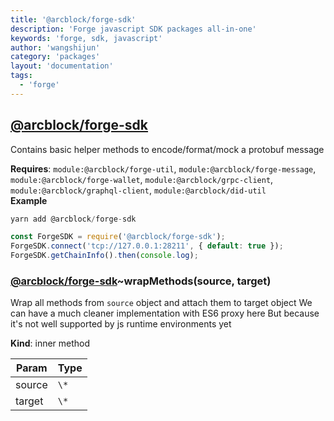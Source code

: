 ```yaml
---
title: '@arcblock/forge-sdk'
description: 'Forge javascript SDK packages all-in-one'
keywords: 'forge, sdk, javascript'
author: 'wangshijun'
category: 'packages'
layout: 'documentation'
tags:
  - 'forge'
---
```



## [**@arcblock/forge-sdk**](https://github.com/arcblock/forge-sdk)

Contains basic helper methods to encode/format/mock a protobuf message

**Requires**: `module:@arcblock/forge-util`, `module:@arcblock/forge-message`, `module:@arcblock/forge-wallet`, `module:@arcblock/grpc-client`, `module:@arcblock/graphql-client`, `module:@arcblock/did-util`  
**Example**  

```js
yarn add @arcblock/forge-sdk

const ForgeSDK = require('@arcblock/forge-sdk');
ForgeSDK.connect('tcp://127.0.0.1:28211', { default: true });
ForgeSDK.getChainInfo().then(console.log);
```

### [**@arcblock/forge-sdk**](https://github.com/arcblock/forge-sdk)~wrapMethods(source, target)

Wrap all methods from `source` object and attach them to target object
We can have a much cleaner implementation with ES6 proxy here
But because it's not well supported by js runtime environments yet

**Kind**: inner method   

| Param  | Type |
| ------ | ---- |
| source | `\*` |
| target | `\*` |

  